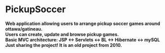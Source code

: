 PickupSoccer
============
<b>Web application allowing users to arrange pickup soccer games around ottawa/gatineau.<b /><br />
Users can create, update and browse pickup games.<br />
Basic MVC architecture: JSP <-> Servlets <-> BL <-> Hibernate <-> mySQL<br />
Just sharing the project! It is an old project from 2010.
